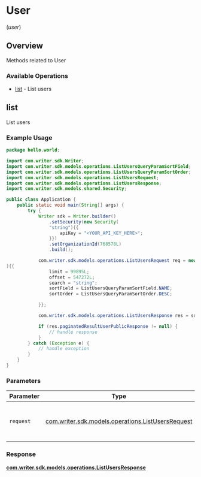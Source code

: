 # User
(*user*)

## Overview

Methods related to User

### Available Operations

* [list](#list) - List users

## list

List users

### Example Usage

```java
package hello.world;

import com.writer.sdk.Writer;
import com.writer.sdk.models.operations.ListUsersQueryParamSortField;
import com.writer.sdk.models.operations.ListUsersQueryParamSortOrder;
import com.writer.sdk.models.operations.ListUsersRequest;
import com.writer.sdk.models.operations.ListUsersResponse;
import com.writer.sdk.models.shared.Security;

public class Application {
    public static void main(String[] args) {
        try {
            Writer sdk = Writer.builder()
                .setSecurity(new Security(
                "string"){{
                    apiKey = "<YOUR_API_KEY_HERE>";
                }})
                .setOrganizationId(768578L)
                .build();

            com.writer.sdk.models.operations.ListUsersRequest req = new ListUsersRequest(
){{
                limit = 99895L;
                offset = 547272L;
                search = "string";
                sortField = ListUsersQueryParamSortField.NAME;
                sortOrder = ListUsersQueryParamSortOrder.DESC;

            }};

            com.writer.sdk.models.operations.ListUsersResponse res = sdk.user.list(req);

            if (res.paginatedResultUserPublicResponse != null) {
                // handle response
            }
        } catch (Exception e) {
            // handle exception
        }
    }
}
```

### Parameters

| Parameter                                                                                        | Type                                                                                             | Required                                                                                         | Description                                                                                      |
| ------------------------------------------------------------------------------------------------ | ------------------------------------------------------------------------------------------------ | ------------------------------------------------------------------------------------------------ | ------------------------------------------------------------------------------------------------ |
| `request`                                                                                        | [com.writer.sdk.models.operations.ListUsersRequest](../../models/operations/ListUsersRequest.md) | :heavy_check_mark:                                                                               | The request object to use for the request.                                                       |


### Response

**[com.writer.sdk.models.operations.ListUsersResponse](../../models/operations/ListUsersResponse.md)**

